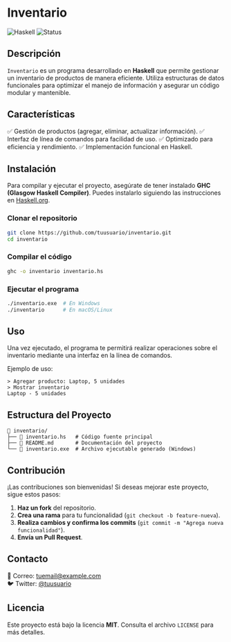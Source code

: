 # Inventario

![Haskell](https://img.shields.io/badge/Language-Haskell-purple)
![Status](https://img.shields.io/badge/Status-Active-brightgreen)

## Descripción

`Inventario` es un programa desarrollado en **Haskell** que permite gestionar un inventario de productos de manera eficiente. Utiliza estructuras de datos funcionales para optimizar el manejo de información y asegurar un código modular y mantenible.



## Características

✅ Gestión de productos (agregar, eliminar, actualizar información).
✅ Interfaz de línea de comandos para facilidad de uso.
✅ Optimizado para eficiencia y rendimiento.
✅ Implementación funcional en Haskell.

## Instalación

Para compilar y ejecutar el proyecto, asegúrate de tener instalado **GHC (Glasgow Haskell Compiler)**. Puedes instalarlo siguiendo las instrucciones en [Haskell.org](https://www.haskell.org/ghc/).

### Clonar el repositorio
```sh
git clone https://github.com/tuusuario/inventario.git
cd inventario
```

### Compilar el código
```sh
ghc -o inventario inventario.hs
```

### Ejecutar el programa
```sh
./inventario.exe  # En Windows
./inventario      # En macOS/Linux
```

## Uso

Una vez ejecutado, el programa te permitirá realizar operaciones sobre el inventario mediante una interfaz en la línea de comandos.

Ejemplo de uso:
```
> Agregar producto: Laptop, 5 unidades
> Mostrar inventario
Laptop - 5 unidades
```

## Estructura del Proyecto

```
📂 inventario/
├── 📄 inventario.hs   # Código fuente principal
├── 📄 README.md       # Documentación del proyecto
└── 📄 inventario.exe  # Archivo ejecutable generado (Windows)
```

## Contribución

¡Las contribuciones son bienvenidas! Si deseas mejorar este proyecto, sigue estos pasos:

1. **Haz un fork** del repositorio.
2. **Crea una rama** para tu funcionalidad (`git checkout -b feature-nueva`).
3. **Realiza cambios y confirma los commits** (`git commit -m "Agrega nueva funcionalidad"`).
4. **Envía un Pull Request**.

## Contacto

📧 Correo: tuemail@example.com  
🐦 Twitter: [@tuusuario](https://twitter.com/tuusuario)

## Licencia

Este proyecto está bajo la licencia **MIT**. Consulta el archivo `LICENSE` para más detalles.


